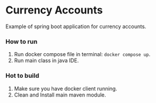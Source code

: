 # Currency Accounts
Example of spring boot application for currency accounts.

### How to run
1. Run docker compose file in terminal: `docker compose up`.
2. Run main class in java IDE.

### Hot to build
1. Make sure you have docker client running.
2. Clean and Install main maven module.
